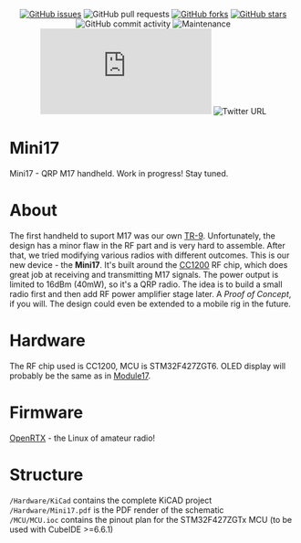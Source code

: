 <div align='center'>

[![GitHub issues](https://img.shields.io/github/issues/M17-Project/Mini17?style=flat-square)](https://github.com/M17-Project/Mini17/issues)
![GitHub pull requests](https://img.shields.io/github/issues-pr/M17-Project/Mini17?style=flat-square)
[![GitHub forks](https://img.shields.io/github/forks/M17-Project/Mini17?style=flat-square)](https://github.com/M17-Project/Mini17/network)
[![GitHub stars](https://img.shields.io/github/stars/M17-Project/Mini17?style=flat-square)](https://github.com/M17-Project/Mini17/stargazers)
![GitHub commit activity](https://img.shields.io/github/commit-activity/m/M17-Project/Mini17?style=flat-square)
![Maintenance](https://img.shields.io/maintenance/yes/2022?style=flat-square)
![Matrix](https://img.shields.io/matrix/m17-project:matrix.org?style=flat-square)
![Twitter URL](https://img.shields.io/twitter/url?style=social&url=https%3A%2F%2Ftwitter.com%2Fm17_project)

</div>

# Mini17
Mini17 - QRP M17 handheld. Work in progress! Stay tuned.

# About
The first handheld to suport M17 was our own [TR-9](https://github.com/M17-Project/TR-9). Unfortunately, the design has a minor flaw in the RF part and is very hard to assemble. After that, we tried modifying various radios with different outcomes. This is our new device - the **Mini17**. It's built around the [CC1200](https://www.ti.com/product/CC1200) RF chip, which does great job at receiving and transmitting M17 signals. The power output is limited to 16dBm (40mW), so it's a QRP radio. The idea is to build a small radio first and then add RF power amplifier stage later. A *Proof of Concept*, if you will. The design could even be extended to a mobile rig in the future.

# Hardware
The RF chip used is CC1200, MCU is STM32F427ZGT6. OLED display will probably be the same as in [Module17](https://github.com/M17-Project/Module_17).

# Firmware
[OpenRTX](https://github.com/OpenRTX/OpenRTX) - the Linux of amateur radio!

# Structure
`/Hardware/KiCad` contains the complete KiCAD project<br>
`/Hardware/Mini17.pdf` is the PDF render of the schematic<br>
`/MCU/MCU.ioc` contains the pinout plan for the STM32F427ZGTx MCU (to be used with CubeIDE >=6.6.1)
